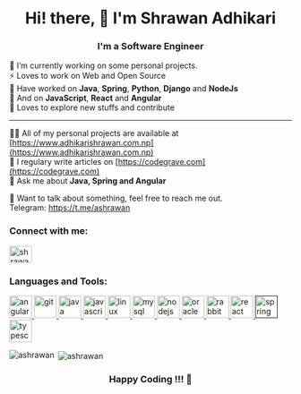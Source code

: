 <h1 align="center">Hi! there, 👋 I'm <strong>Shrawan Adhikari</strong></h1>
<h3 align="center">I'm a Software Engineer</h3>

🔭 I’m currently working on some personal projects.                
⚡ Loves to work on Web and Open Source  
🌱 Have worked on __Java__, __Spring__, __Python__, __Django__ and __NodeJs__  
🌱 And on __JavaScript__,  __React__ and __Angular__  
🤔 Loves to explore new stuffs and contribute  
<hr/>

👨‍💻 All of my personal projects are available at [https://www.adhikarishrawan.com.np](https://www.adhikarishrawan.com.np)  
📝 I regulary write articles on [https://codegrave.com](https://codegrave.com)  
💬 Ask me about **Java, Spring and Angular**  

💬 Want to talk about something, feel free to reach me out.   
Telegram: https://t.me/ashrawan

<p align="left">
<h3 align="left">Connect with me:</h3>
<a href="https://linkedin.com/in/shrawan-adhikari-7aa4b2169" target="blank"><img align="center" src="https://cdn.jsdelivr.net/npm/simple-icons@3.0.1/icons/linkedin.svg" alt="shrawan-adhikari-7aa4b2169" height="30" width="40" /></a>
</p>

<h3 align="left">Languages and Tools:</h3>
<p align="left"> <a href="https://angular.io" target="_blank"> <img src="https://devicons.github.io/devicon/devicon.git/icons/angularjs/angularjs-original.svg" alt="angularjs" width="40" height="40"/> </a> <a href="https://git-scm.com/" target="_blank"> <img src="https://www.vectorlogo.zone/logos/git-scm/git-scm-icon.svg" alt="git" width="40" height="40"/> </a> <a href="https://www.java.com" target="_blank"> <img src="https://devicons.github.io/devicon/devicon.git/icons/java/java-original-wordmark.svg" alt="java" width="40" height="40"/> </a> <a href="https://developer.mozilla.org/en-US/docs/Web/JavaScript" target="_blank"> <img src="https://devicons.github.io/devicon/devicon.git/icons/javascript/javascript-original.svg" alt="javascript" width="40" height="40"/> </a> <a href="https://www.linux.org/" target="_blank"> <img src="https://devicons.github.io/devicon/devicon.git/icons/linux/linux-original.svg" alt="linux" width="40" height="40"/> </a> <a href="https://www.mysql.com/" target="_blank"> <img src="https://devicons.github.io/devicon/devicon.git/icons/mysql/mysql-original-wordmark.svg" alt="mysql" width="40" height="40"/> </a> <a href="https://nodejs.org" target="_blank"> <img src="https://devicons.github.io/devicon/devicon.git/icons/nodejs/nodejs-original-wordmark.svg" alt="nodejs" width="40" height="40"/> </a> <a href="https://www.oracle.com/" target="_blank"> <img src="https://devicons.github.io/devicon/devicon.git/icons/oracle/oracle-original.svg" alt="oracle" width="40" height="40"/> </a> <a href="https://www.rabbitmq.com" target="_blank"> <img src="https://www.vectorlogo.zone/logos/rabbitmq/rabbitmq-icon.svg" alt="rabbitMQ" width="40" height="40"/> </a> <a href="https://reactjs.org/" target="_blank"> <img src="https://devicons.github.io/devicon/devicon.git/icons/react/react-original-wordmark.svg" alt="react" width="40" height="40"/> </a> <a href="" target="_blank"> <img src="https://www.vectorlogo.zone/logos/springio/springio-icon.svg" alt="spring" width="40" height="40"/> </a> <a href="https://www.typescriptlang.org/" target="_blank"> <img src="https://devicons.github.io/devicon/devicon.git/icons/typescript/typescript-original.svg" alt="typescript" width="40" height="40"/> </a> </p>

<p><img align="left" src="https://github-readme-stats.vercel.app/api/top-langs/?username=ashrawan&layout=compact" alt="ashrawan" /></p>

<p>&nbsp;<img align="center" src="https://github-readme-stats.vercel.app/api?username=ashrawan&show_icons=true" alt="ashrawan" /></p>

 <h3 align="center"> Happy Coding !!! 🚀</h3>

